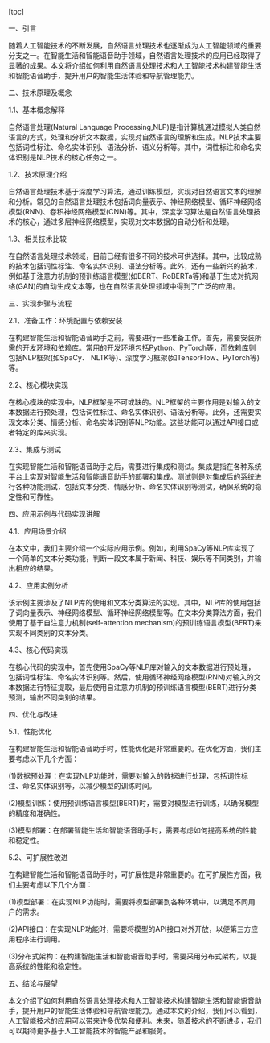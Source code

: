 
[toc]                    
                
                
一、引言

随着人工智能技术的不断发展，自然语言处理技术也逐渐成为人工智能领域的重要分支之一。在智能生活和智能语音助手领域，自然语言处理技术的应用已经取得了显著的成果。本文将介绍如何利用自然语言处理技术和人工智能技术构建智能生活和智能语音助手，提升用户的智能生活体验和导航管理能力。

二、技术原理及概念

1.1、基本概念解释

自然语言处理(Natural Language Processing,NLP)是指计算机通过模拟人类自然语言的方式，处理和分析文本数据，实现对自然语言的理解和生成。NLP技术主要包括词性标注、命名实体识别、语法分析、语义分析等。其中，词性标注和命名实体识别是NLP技术的核心任务之一。

1.2、技术原理介绍

自然语言处理技术基于深度学习算法，通过训练模型，实现对自然语言文本的理解和分析。常见的自然语言处理技术包括词向量表示、神经网络模型、循环神经网络模型(RNN)、卷积神经网络模型(CNN)等。其中，深度学习算法是自然语言处理技术的核心，通过多层神经网络模型，实现对文本数据的自动分析和处理。

1.3、相关技术比较

在自然语言处理技术领域，目前已经有很多不同的技术可供选择。其中，比较成熟的技术包括词性标注、命名实体识别、语法分析等。此外，还有一些新兴的技术，例如基于注意力机制的预训练语言模型(如BERT、RoBERTa等)和基于生成对抗网络(GAN)的自动生成文本等，也在自然语言处理领域中得到了广泛的应用。

三、实现步骤与流程

2.1、准备工作：环境配置与依赖安装

在构建智能生活和智能语音助手之前，需要进行一些准备工作。首先，需要安装所需的开发环境和依赖库。常用的开发环境包括Python、PyTorch等，而依赖库则包括NLP框架(如SpaCy、 NLTK等)、深度学习框架(如TensorFlow、PyTorch等)等。

2.2、核心模块实现

在核心模块的实现中，NLP框架是不可或缺的。NLP框架的主要作用是对输入的文本数据进行预处理，包括词性标注、命名实体识别、语法分析等。此外，还需要实现文本分类、情感分析、命名实体识别等NLP功能。这些功能可以通过API接口或者特定的库来实现。

2.3、集成与测试

在实现智能生活和智能语音助手之后，需要进行集成和测试。集成是指在各种系统平台上实现对智能生活和智能语音助手的部署和集成。测试则是对集成后的系统进行各种功能测试，包括文本分类、情感分析、命名实体识别等测试，确保系统的稳定性和可靠性。

四、应用示例与代码实现讲解

4.1、应用场景介绍

在本文中，我们主要介绍一个实际应用示例。例如，利用SpaCy等NLP库实现了一个简单的文本分类功能，判断一段文本属于新闻、科技、娱乐等不同类别，并输出相应的结果。

4.2、应用实例分析

该示例主要涉及了NLP库的使用和文本分类算法的实现。其中，NLP库的使用包括了词向量表示、神经网络模型、循环神经网络模型等。在文本分类算法方面，我们使用了基于自注意力机制(self-attention mechanism)的预训练语言模型(BERT)来实现不同类别的文本分类。

4.3、核心代码实现

在核心代码的实现中，首先使用SpaCy等NLP库对输入的文本数据进行预处理，包括词性标注、命名实体识别等。然后，使用循环神经网络模型(RNN)对输入的文本数据进行特征提取，最后使用自注意力机制的预训练语言模型(BERT)进行分类预测，输出不同类别的结果。

四、优化与改进

5.1、性能优化

在构建智能生活和智能语音助手时，性能优化是非常重要的。在优化方面，我们主要考虑以下几个方面：

(1)数据预处理：在实现NLP功能时，需要对输入的数据进行处理，包括词性标注、命名实体识别等，以减少模型的训练时间。

(2)模型训练：使用预训练语言模型(BERT)时，需要对模型进行训练，以确保模型的精度和准确性。

(3)模型部署：在部署智能生活和智能语音助手时，需要考虑如何提高系统的性能和稳定性。

5.2、可扩展性改进

在构建智能生活和智能语音助手时，可扩展性是非常重要的。在可扩展性方面，我们主要考虑以下几个方面：

(1)模型部署：在实现NLP功能时，需要将模型部署到各种环境中，以满足不同用户的需求。

(2)API接口：在实现NLP功能时，需要将模型的API接口对外开放，以便第三方应用程序进行调用。

(3)分布式架构：在构建智能生活和智能语音助手时，需要采用分布式架构，以提高系统的性能和稳定性。

五、结论与展望

本文介绍了如何利用自然语言处理技术和人工智能技术构建智能生活和智能语音助手，提升用户的智能生活体验和导航管理能力。通过本文的介绍，我们可以看到，人工智能技术的应用可以带来许多优势和便利。未来，随着技术的不断进步，我们可以期待更多基于人工智能技术的智能产品和服务。

